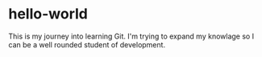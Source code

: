 # hello-world

This is my journey into learning Git. I'm trying to expand my knowlage so I can be a well rounded student of development.
